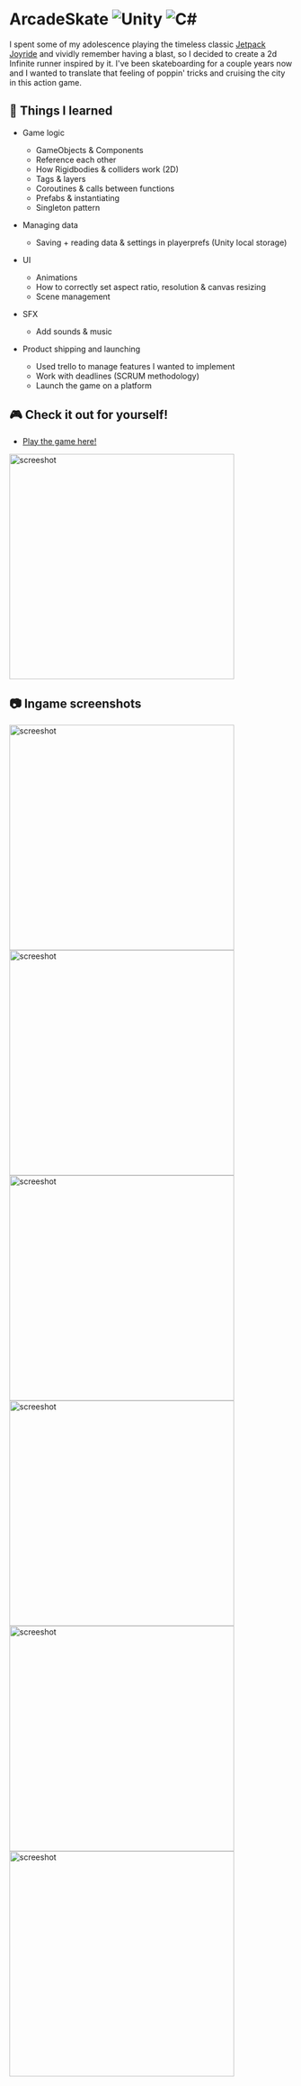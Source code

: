 # ArcadeSkate <img src="https://img.shields.io/badge/-Unity-lightgrey" alt="Unity" style="max-width: 100%;"> <img src="https://img.shields.io/badge/-C%23-brightgreen" alt="C#" style="max-width: 100%;">

I spent some of my adolescence playing the timeless classic [Jetpack Joyride](https://www.youtube.com/watch?v=Jzxi8nid9BQ) and vividly remember having a blast, so I decided to create a 2d Infinite runner inspired by it. I've been skateboarding for a couple years now and I wanted to translate that feeling of poppin' tricks and cruising the city in this action game.

## 🚀 Things I learned
- Game logic

  - GameObjects & Components 
  - Reference each other
  - How Rigidbodies & colliders work (2D)
  - Tags & layers 
  - Coroutines & calls between functions
  - Prefabs & instantiating
  - Singleton pattern
- Managing data
  - Saving + reading data & settings in playerprefs (Unity local storage)
- UI  
  - Animations
  - How to correctly set aspect ratio, resolution & canvas resizing
  - Scene management
- SFX
  - Add sounds & music 
- Product shipping and launching
  - Used trello to manage features I wanted to implement 
  - Work with deadlines (SCRUM methodology)
  - Launch the game on a platform

## :video_game: Check it out for yourself!
- [Play the game here!](https://arcadeskate.itch.io/arcade-skate)
<img src="https://github.com/JoelEncinas/ArcadeSkate/blob/main/Assets/gameplay.gif?raw=true" alt="screeshot" width="400"/>

## :camera: Ingame screenshots
<img src="https://user-images.githubusercontent.com/55756146/164564689-e79a7192-218b-4980-a7f8-09cfe333fd1e.PNG" alt="screeshot" width="400"/> <img src="https://user-images.githubusercontent.com/55756146/164564696-233dd488-0407-4d91-803b-4761d7e37d45.PNG" alt="screeshot" width="400"/> <img src="https://user-images.githubusercontent.com/55756146/164564693-f046e0bd-6cd4-4885-9cfc-d47ed1d3cbf6.PNG" alt="screeshot" width="400"/> <img src="https://user-images.githubusercontent.com/55756146/164564695-f89b6da0-3d9c-4fc8-8a33-95bf2c9b5ac3.PNG" alt="screeshot" width="400"/> <img src="https://user-images.githubusercontent.com/55756146/164564699-5a6af5cd-448a-45dd-a11f-4d3e375ae667.PNG" alt="screeshot" width="400"/> <img src="https://user-images.githubusercontent.com/55756146/164564701-f184fc22-68ad-4a9e-bc70-a79ea7962d71.PNG" alt="screeshot" width="400"/>
